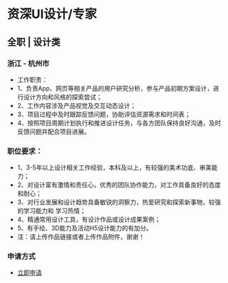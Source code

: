 
# 资深UI设计/专家
## 全职  |  设计类
### 浙江 - 杭州市

- 工作职责：
- 1、负责App、网页等相关产品的用户研究分析，参与产品初期方案设计，进行设计方向和风格的探索尝试；
- 2、工作内容涉及产品视觉及交互动态设计；
- 3、项目过程中及时跟踪反馈问题，协助评估资源需求和时间表；
- 4、按照项目周期计划执行和推进设计任务，与各方团队保持良好沟通，及时反馈问题并配合项目进展。

### 职位要求：
- 1、3-5年以上设计相关工作经验，本科及以上，有较强的美术功底、审美能力；
- 2、对设计富有激情和责任心，优秀的团队协作能力，对工作具备良好的态度和耐心；
- 3、对行业发展和设计趋势具备敏锐的洞察力，热爱研究和探索新事物，较强的学习能力和&nbsp;学习热情；
- 4、精通常用设计工具，有设计作品或设计成果案例；
- 5、有手绘、3D能力及活动H5设计能力的有加分。
- 注：请上传作品链接或者上传作品附件，谢谢！
### 申请方式
- <a href="mailto:hr@tuya.com" title=yourName-资深UI设计/专家>立即申请</a>